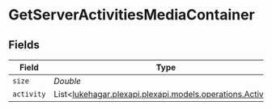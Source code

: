 # GetServerActivitiesMediaContainer


## Fields

| Field                                                                                             | Type                                                                                              | Required                                                                                          | Description                                                                                       |
| ------------------------------------------------------------------------------------------------- | ------------------------------------------------------------------------------------------------- | ------------------------------------------------------------------------------------------------- | ------------------------------------------------------------------------------------------------- |
| `size`                                                                                            | *Double*                                                                                          | :heavy_minus_sign:                                                                                | N/A                                                                                               |
| `activity`                                                                                        | List<[lukehagar.plexapi.plexapi.models.operations.Activity](../../models/operations/Activity.md)> | :heavy_minus_sign:                                                                                | N/A                                                                                               |